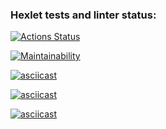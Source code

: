 ### Hexlet tests and linter status:
[![Actions Status](https://github.com/kasheev-pes/frontend-project-44/actions/workflows/hexlet-check.yml/badge.svg)](https://github.com/kasheev-pes/frontend-project-44/actions)

[![Maintainability](https://api.codeclimate.com/v1/badges/3c2209d2d6765a9008c2/maintainability)](https://codeclimate.com/github/kasheev-pes/frontend-project-44/maintainability)

[![asciicast](https://asciinema.org/a/vydoMT8kuCxuAkAAKe8i5RQPF.svg)](https://asciinema.org/a/vydoMT8kuCxuAkAAKe8i5RQPF)

[![asciicast](https://asciinema.org/a/LWp9tXq1NFCJ6XdtSmRbtb0P5.svg)](https://asciinema.org/a/LWp9tXq1NFCJ6XdtSmRbtb0P5)

[![asciicast](https://asciinema.org/a/iGCtSwsWAcGElTQhO4nIz0eiL.svg)](https://asciinema.org/a/iGCtSwsWAcGElTQhO4nIz0eiL)